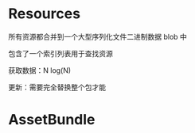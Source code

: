 # Resources

所有资源都合并到一个大型序列化文件二进制数据 blob 中

包含了一个索引列表用于查找资源

获取数据：N log(N)

更新：需要完全替换整个包才能



# AssetBundle






















